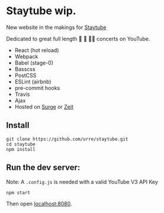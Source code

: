 # Staytube wip.

New website in the makings for [Staytube](https://staytu.be/)

Dedicated to great full length 🎥 🎹 🎷📼 concerts on YouTube. 

* React (hot reload)
* Webpack
* Babel (stage-0)
* Basscss
* PostCSS
* ESLint (airbnb)
* pre-commit hooks
* Travis
* Ajax
* Hosted on [Surge](https://surge.sh) or [Zeit](http://zeit.co)

## Install

```
git clone https://github.com/urre/staytube.git
cd staytube
npm install
```

## Run the dev server:

Note:  A ``.config.js`` is needed with a valid YouTube V3 API Key

```
npm start
```

Then open [localhost:8080](http://localhost:8080/).
